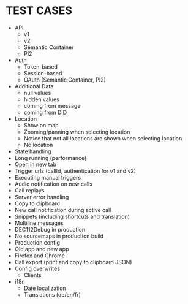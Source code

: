 # TEST CASES

* API
  * v1
  * v2
  * Semantic Container
  * PI2
* Auth
  * Token-based
  * Session-based
  * OAuth (Semantic Container, PI2)
* Additional Data
  * null values
  * hidden values
  * coming from message
  * coming from DID
* Location
  * Show on map
  * Zooming/panning when selecting location
  * Notice that not all locations are shown when selecting location
  * No location
* State handling
* Long running (performance)
* Open in new tab
* Trigger urls (callId, authentication for v1 and v2)
* Executing manual triggers
* Audio notification on new calls
* Call replays
* Server error handling
* Copy to clipboard
* New call notification during active call
* Snippets (including shortcuts and translation)
* Multiline messages
* DEC112Debug in production
* No sourcemaps in production build
* Production config
* Old app and new app
* Firefox and Chrome
* Call export (print and copy to clipboard JSON)
* Config overwrites
  * Clients
* i18n
  * Date localization
  * Translations (de/en/fr)
